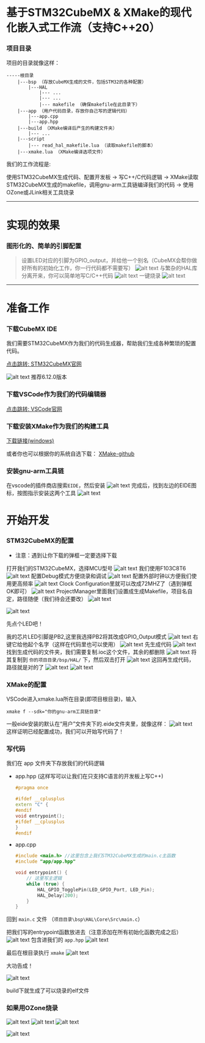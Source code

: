 # 基于STM32CubeMX & XMake的现代化嵌入式工作流（支持C++20）

### 项目目录
项目的目录就像这样：

```
-----根目录
    |---bsp （存放CubeMX生成的文件，包括STM32的各种配置）
        |---HAL 
            |--- ...
            |--- ...
            |--- makefile （确保makefile在此目录下）
    |---app （用户代码目录，存放你自己写的逻辑代码）
        |---app.cpp
        |---app.hpp
    |---build （XMake编译后产生的构建文件夹）
        |--- ...
    |---script
        |--- read_hal_makefile.lua （读取makefile的脚本）
    |---xmake.lua （XMake编译选项文件）
```

我们的工作流程是:

使用STM32CubeMX生成代码、配置开发板 -> 写C++/C代码逻辑 -> XMake读取STM32CubeMX生成的makefile，调用gnu-arm工具链编译我们的代码 -> 使用OZone或JLink相关工具烧录

---
# 实现的效果
### 图形化的、简单的引脚配置
> 设置LED对应的引脚为GPIO_output，并给他一个别名（CubeMX会帮你做好所有的初始化工作，你一行代码都不需要写）
![alt text](image-28.png)
> 与繁杂的HAL库分离开来，你可以简单地写C/C++代码
![alt text](image-27.png)
> 一键烧录
![alt text](image-29.png)

---
# 准备工作
### 下载CubeMX IDE
我们需要STM32CubeMX作为我们的代码生成器，帮助我们生成各种繁琐的配置代码。

[点击跳转: STM32CubeMX官网](https://www.st.com.cn/zh/development-tools/stm32cubemx.html)

![alt text](image-23.png)
推荐6.12.0版本
### 下载VSCode作为我们的代码编辑器
[点击跳转: VSCode官网](https://code.visualstudio.com/)
### 下载安装XMake作为我们的构建工具

[下载链接(windows)](https://github.com/xmake-io/xmake/releases/download/v2.9.6/xmake-v2.9.6.win64.exe)

或者你也可以根据你的系统自选下载：
[XMake-github](https://github.com/xmake-io/xmake/releases/tag/v2.9.6)

### 安装gnu-arm工具链

在vscode的插件商店搜索```EIDE```，然后安装
![alt text](image-25.png)
完成后，找到左边的EIDE图标，按图指示安装这两个工具
![alt text](image-26.png)

# 开始开发

### STM32CubeMX的配置
- 注意：遇到让你下载的弹框一定要选择下载

打开我们的STM32CubeMX，选择MCU型号
![alt text](image.png)
我们使用F103C8T6
![alt text](image-1.png)
配置Debug模式方便烧录和调试
![alt text](image-2.png)
配置外部时钟以方便我们使用更高频率
![alt text](image-3.png)
Clock Configuration里就可以改成72MHZ了（遇到弹框OK即可）
![alt text](image-4.png)
ProjectManager里面我们设置成生成Makefile，项目名自定，路径随便（我们待会还要改）
![alt text](image-5.png)

![alt text](image-6.png)

先点个LED吧！

我的芯片LED引脚是PB2,这里我选择PB2将其改成GPIO_Output模式
![alt text](image-7.png)
右键它给他起个名字（这样在代码里也可以使用）
![alt text](image-8.png)
先生成代码
![alt text](image-9.png)
找到生成代码的文件夹，我们需要复制.ioc这个文件，其余的都删除
![alt text](image-10.png)
将其复制到 ```你的项目目录/bsp/HAL/``` 下，然后双击打开
![alt text](image-11.png)
这回再生成代码，路径就是对的了
![alt text](image-12.png)
![alt text](image-13.png)


### XMake的配置
VSCode进入xmake.lua所在目录(即项目根目录)，输入

```xmake f --sdk="你的gnu-arm工具链目录"``` 

一般eide安装的默认在“用户”文件夹下的.eide文件夹里，就像这样：
![alt text](image-14.png)
这样证明已经配置成功，我们可以开始写代码了！

### 写代码

我们在 app 文件夹下存放我们的代码逻辑

- app.hpp (这样写可以让我们在只支持C语言的开发板上写C++)
    ``` c++
    #pragma once 

    #ifdef __cplusplus
    extern "C" {
    #endif
    void entrypoint();
    #ifdef __cplusplus
    }
    #endif
    ```
- app.cpp
    ``` c++
    #include <main.h> //这里包含上我们STM32CubeMX生成的main.c主函数
    #include "app/app.hpp"

    void entrypoint() {
        // 这里写主逻辑
        while (true) {
            HAL_GPIO_TogglePin(LED_GPIO_Port, LED_Pin);
            HAL_Delay(200);
        }
    }
    ```

回到 ```main.c``` 文件 （```项目目录\bsp\HAL\Core\Src\main.c```）

把我们写的entrypoint函数放进去（注意添加在所有初始化函数完成之后）
![alt text](image-16.png)
包含进我们的 ```app.hpp```
![alt text](image-17.png)

最后在根目录执行 ```xmake```
![alt text](image-15.png)

大功告成！

![alt text](image-20.png)

build下就生成了可以烧录的elf文件

### 如果用OZone烧录
![alt text](image-18.png)
![alt text](image-19.png)
![alt text](image-21.png)

![alt text](image-22.png)








































